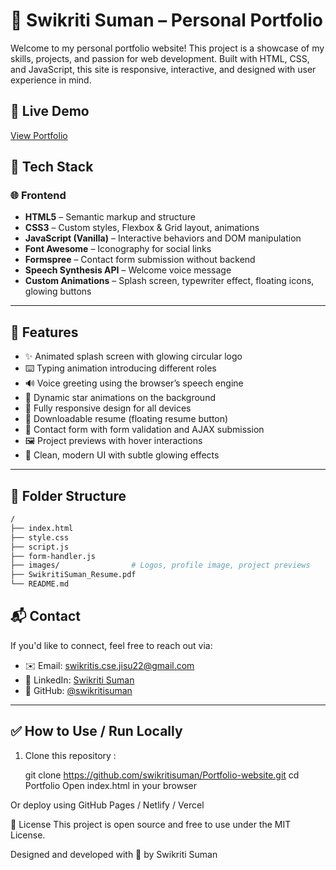 # 💼 Swikriti Suman – Personal Portfolio

Welcome to my personal portfolio website! This project is a showcase of my skills, projects, and passion for web development. Built with HTML, CSS, and JavaScript, this site is responsive, interactive, and designed with user experience in mind.

## 🚀 Live Demo

[View Portfolio](https://685911600d0426cf6f7552f8--clinquant-manatee-4b7214.netlify.app/)  



## 🧰 Tech Stack

### 🌐 Frontend
- **HTML5** – Semantic markup and structure
- **CSS3** – Custom styles, Flexbox & Grid layout, animations
- **JavaScript (Vanilla)** – Interactive behaviors and DOM manipulation
- **Font Awesome** – Iconography for social links
- **Formspree** – Contact form submission without backend
- **Speech Synthesis API** – Welcome voice message
- **Custom Animations** – Splash screen, typewriter effect, floating icons, glowing buttons

---

## 🧩 Features

- ✨ Animated splash screen with glowing circular logo
- ⌨️ Typing animation introducing different roles
- 🔊 Voice greeting using the browser’s speech engine
- 🌟 Dynamic star animations on the background
- 📱 Fully responsive design for all devices
- 📎 Downloadable resume (floating resume button)
- 💬 Contact form with form validation and AJAX submission
- 🖼️ Project previews with hover interactions
- 🎨 Clean, modern UI with subtle glowing effects

---

## 📁 Folder Structure

```bash
/
├── index.html
├── style.css
├── script.js
├── form-handler.js
├── images/                # Logos, profile image, project previews
├── SwikritiSuman_Resume.pdf
└── README.md
```

## 📬 Contact

If you'd like to connect, feel free to reach out via:
- ✉️ Email: [swikritis.cse.jisu22@gmail.com](mailto:swikritis.cse.jisu22@gmail.com)
- 💼 LinkedIn: [Swikriti Suman](https://www.linkedin.com/in/swikriti-suman-27b549226/)
- 🐙 GitHub: [@swikritisuman](https://github.com/swikritisuman)

---

## ✅ How to Use / Run Locally

1. Clone this repository : 
   
   git clone https://github.com/swikritisuman/Portfolio-website.git
   cd Portfolio
Open index.html in your browser

Or deploy using GitHub Pages / Netlify / Vercel

🪪 License
This project is open source and free to use under the MIT License.

Designed and developed with 💙 by Swikriti Suman



